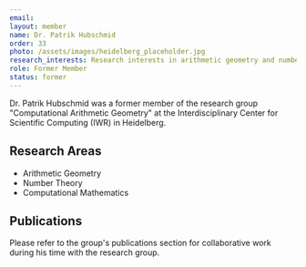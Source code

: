 ```yaml
---
email: 
layout: member
name: Dr. Patrik Hubschmid
order: 33
photo: /assets/images/heidelberg_placeholder.jpg
research_interests: Research interests in arithmetic geometry and number theory.
role: Former Member
status: former
---
```


Dr. Patrik Hubschmid was a former member of the research group "Computational Arithmetic Geometry" at the Interdisciplinary Center for Scientific Computing (IWR) in Heidelberg.

## Research Areas

- Arithmetic Geometry
- Number Theory
- Computational Mathematics

## Publications

Please refer to the group's publications section for collaborative work during his time with the research group. 